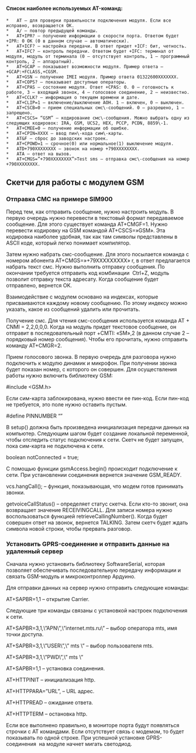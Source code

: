 
#### Список наиболее используемых AT\-команд:

```
*   AT – для проверки правильности подключения модуля. Если все исправно, возвращается OK.
*   A/ – повтор предыдущей команды.
*   AT+IPR? – получение информации о скорости порта. Ответом будет +IPR: 0 OK (0 в данном случае – автоматически).
*   AT+ICF? – настройка передачи. В ответ придет +ICF: бит, четность.
*   AT+IFC? – контроль передачи. Ответом будет +IFC: терминал от модуля, модуль от терминала (0 – отсутствует контроль, 1 – программный контроль, 2 – аппаратный).
*   AT+GCAP – показывает возможности модуля. Пример ответа – +GCAP:+FCLASS,+CGSM.
*   AT+GSN – получение IMEI модуля. Пример ответа 01322600XXXXXXX.
*   AT+COPS? – показывает доступные операторы.
*   AT+CPAS – состояние модуля. Ответ +CPAS: 0. 0 – готовность к работе, 3 – входящий звонок, 4 – голосовое соединение, 2 – неизвестно.
*   AT+CCLK? – информация о текущем времени и дате.
*   AT+CLIP=1 – включение/выключение АОН. 1 – включен, 0 – выключен.
*   AT+CSCB=0 – прием специальных смс\-сообщений. 0 – разрешено, 1 – запрещено.
*   AT+CSCS= “GSM” – кодирование смс\-сообщения. Можно выбрать одну из следующих кодировок: IRA, GSM, UCS2, HEX, PCCP, PCDN, 8859\-1.
*   AT+CMEE=0 – получение информации об ошибке.
*   AT+CPIN=XXXX – ввод пин\-кода сим\-карты.
*   AT&F – сброс до заводских настроек.
*   AT+CPOWD=1 – срочное(0) или нормальное(1) выключение модуля.
*   ATD+790XXXXXXXX – звонок на номер +790XXXXXXXX.
*   ATA – ответ на вызов.
*   AT+CMGS=”+790XXXXXXXX”>Test sms – отправка смс\-сообщения на номер +790XXXXXXXX.
```


## Скетчи для работы с модулем GSM

### Отправка СМС на примере SIM900

Перед тем, как отправить сообщение, нужно настроить модуль. В первую очередь нужно перевести в текстовый формат передаваемое сообщение. Для этого существует команда AT+CMGF=1. Нужно перевести кодировку на GSM командой AT+CSCS=»GSM». Эта кодировка наиболее удобная, так как там символы представлены в ASCII коде, который легко понимает компилятор.

Затем нужно набрать смс\-сообщение. Для этого посылается команда с номером абонента AT+CMGS=»+79XXXXXXXXX» r, в ответ предлагается набрать текст смс. Нужно выполнить отправку сообщения. По окончании требуется отправить код комбинации  Ctrl+Z, модуль позволит отправку текста адресату. Когда сообщение будет отправлено, вернется OK.

Взаимодействие с модулем основано на индексах, которые присваиваются каждому новому сообщению. По этому индексу можно указать, какое из сообщений удалить или прочитать.

Получение смс. Для чтения смс\-сообщения используется команда AT + CNMI = 2,2,0,0,0. Когда на модуль придет текстовое сообщение, он отправит в последовательный порт +CMTI: «SM»,2 (в данном случае 2 – порядковый номер сообщения). Чтобы его прочитать, нужно отправить команду AT+CMGR=2.

Прием голосового звонка. В первую очередь для разговора нужно подключить к модулю динамик и микрофон. При получении звонка будет показан номер, с которого он совершен. Для осуществления работы нужно включить библиотеку GSM:

#include <GSM.h>

Если сим\-карта заблокирована, нужно ввести ее пин\-код. Если пин\-код не требуется, это поле нужно оставить пустым.

#define PINNUMBER “”

В setup() должна быть произведена инициализация передачи данных на компьютер. Следующим шагом будет создание локальной переменной, чтобы отследить статус подключения к сети. Скетч не будет запущен, пока сим\-карта не подключена к сети.

boolean notConnected = true;

С помощью функции gsmAccess.begin() происходит подключение к сети. При установлении соединения вернется значение GSM\_READY.

vcs.hangCall(); – функция, показывающая, что модем готов принимать звонки.

getvoiceCallStatus() – определяет статус скетча. Если кто\-то звонит, она возвращает значение RECEIVINGCALL. Для записи номера нужно воспользоваться функцией retrieveCallingNumber(). Когда будет совершен ответ на звонок, вернется TALKING. Затем скетч будет ждать символа новой строки, чтобы прервать разговор.

### Установить GPRS\-соединение и отправить данные на удаленный сервер

Сначала нужно установить библиотеку SoftwareSerial, которая позволяет обеспечивать последовательную передачу информации и связать GSM\-модуль и микроконтроллер Ардуино.

Для отправки данных на сервер нужно отправить следующие команды:

AT+SAPBR=1,1 – открытие Carrier.

Следующие три команды связаны с установкой настроек подключения к сети.

AT+SAPBR=3,1,\\”APN\\”,\\”internet.mts.ru\\” – выбор оператора mts, имя точки доступа.

AT+SAPBR=3,1,\\”USER\\”,\\” mts \\” – выбор пользователя mts.

AT+SAPBR=3,1,\\”PWD\\”,\\” mts \\”

AT+SAPBR=1,1 – установка соединения.

AT+HTTPINIT – инициализация http.

AT+HTTPPARA=”URL”, – URL адрес.

AT+HTTPREAD – ожидание ответа.

AT+HTTPTERM – остановка http.

Если все выполнено правильно, в мониторе порта будут появляться строчки с АТ командами. Если отсутствует связь с модемом, то будет показывать по одной строке. При успешной установке GPRS\-соединения  на модуле начнет мигать светодиод.

